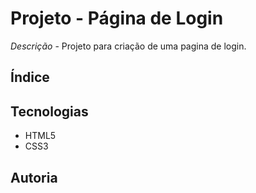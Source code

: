 # Projeto - Página de Login 

*Descrição* - Projeto para criação de uma pagina de login.

## Índice

## Tecnologias
 
 * HTML5
 * CSS3

## Autoria 

